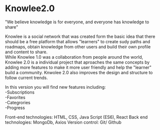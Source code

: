 # Knowlee2.0

"We believe knowledge is for everyone, and everyone has knowledge to share"

Knowlee is a social network that was created form the basic idea that there should be a free platform that allows "learners" to create sudy paths and roadmaps, 
obtain knowledge from other users and build their own profile and content to share. 
<br/>
While Knowlee 1.0 was a collaboration from people around the world, Knowlee 2.0 is a individual project that aproaches the same concepts by adding more features to
make it more user friendly and help the "learner" build a community. Knwolee 2.0 also improves the design and structure to follow current trends. 

In this version you will find new features including:
<br/>
-Subscriptions
<br/>
-Favorites
<br/>
-Categrories
<br/>
-Progress

Front-end technologies: HTML, CSS, Java Script (ES6), React
Back end technologies: MongoDb, Axios
Version control: Git/ Github
